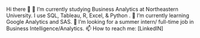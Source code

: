 Hi there 👋
🔭 I’m currently studying Business Analytics at Northeastern University. I use SQL, Tableau, R, Excel, & Python .
🌱 I’m currently learning Google Analytics and SAS.
👯 I’m looking for a summer intern/ full-time job in Business Intelligence/Analytics.
📫 How to reach me: [LinkedIN]
